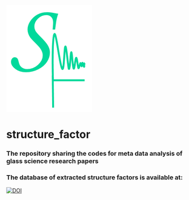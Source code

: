 ![sf_logo](https://github.com/M3RG-IITD/structure_factor/blob/main/data/sf_logo.png)
# structure_factor
### The repository sharing the codes for meta data analysis of glass science research papers

### The database of extracted structure factors is available at:
[![DOI](https://zenodo.org/badge/DOI/10.5281/zenodo.6318764.svg)](https://doi.org/10.5281/zenodo.6318764)

